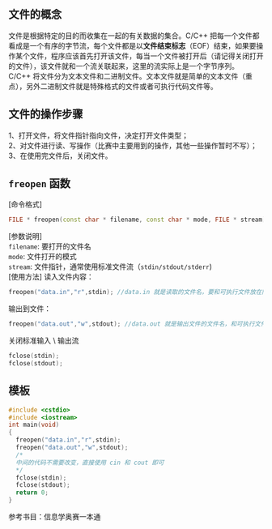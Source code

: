 ## 文件的概念

文件是根据特定的目的而收集在一起的有关数据的集合。C/C++ 把每一个文件都看成是一个有序的字节流，每个文件都是以**文件结束标志**（EOF）结束，如果要操作某个文件，程序应该首先打开该文件，每当一个文件被打开后（请记得关闭打开的文件），该文件就和一个流关联起来，这里的流实际上是一个字节序列。  
C/C++ 将文件分为文本文件和二进制文件。文本文件就是简单的文本文件（重点），另外二进制文件就是特殊格式的文件或者可执行代码文件等。

## 文件的操作步骤

 1、打开文件，将文件指针指向文件，决定打开文件类型；  
 2、对文件进行读、写操作（比赛中主要用到的操作，其他一些操作暂时不写）；  
 3、在使用完文件后，关闭文件。  

## `freopen` 函数

 [命令格式]  

```cpp
FILE * freopen(const char * filename, const char * mode, FILE * stream);
```

[参数说明]  
`filename`: 要打开的文件名  
`mode`: 文件打开的模式  
`stream`: 文件指针，通常使用标准文件流（`stdin/stdout/stderr`)  
[使用方法]
读入文件内容：

```cpp
freopen("data.in","r",stdin); //data.in 就是读取的文件名，要和可执行文件放在同一目录下
```

输出到文件：

```cpp
freopen("data.out","w",stdout); //data.out 就是输出文件的文件名，和可执行文件在同一目录下
```

关闭标准输入 \\ 输出流  

```cpp
fclose(stdin);
fclose(stdout);
```

## 模板

```cpp
#include <cstdio>
#include <iostream>
int main(void)
{
  freopen("data.in","r",stdin);
  freopen("data.out","w",stdout);
  /*
  中间的代码不需要改变，直接使用 cin 和 cout 即可
  */
  fclose(stdin);
  fclose(stdout);
  return 0;
}
```

参考书目：信息学奥赛一本通
